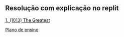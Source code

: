 # <h2> Resolução com explicação no replit </h2>

[1. (1013) The Greatest](https://replit.com/@Cosmo-AlanAlan/lkl#index.php)

[Plano de ensino](https://drive.google.com/file/d/1eC800mzEuvlNBUsh4Qh76_ds1xZXo6o3/view?usp=drive_link)

